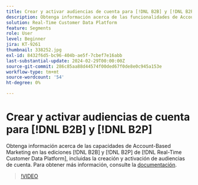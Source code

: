 ```yaml
---
title: Crear y activar audiencias de cuenta para [!DNL B2B] y [!DNL B2P]
description: Obtenga información acerca de las funcionalidades de Account-Based Marketing en las  [!DNL B2B] ediciones y [!DNL B2P] ediciones de [!DNL Real-Time Customer Data Platform], incluidas la creación y activación de audiencias de cuenta.
solution: Real-Time Customer Data Platform
feature: Segments
role: User
level: Beginner
jira: KT-9261
thumbnail: 338252.jpg
exl-id: 8432f6d5-bc96-404b-ae5f-7cbef7e16abb
last-substantial-update: 2024-02-29T00:00:00Z
source-git-commit: 286c85aa88d44574f00ded67f0de8e0c945a153e
workflow-type: tm+mt
source-wordcount: '54'
ht-degree: 0%

---
```


# Crear y activar audiencias de cuenta para [!DNL B2B] y [!DNL B2P]

Obtenga información acerca de las capacidades de Account-Based Marketing en las ediciones [!DNL B2B] y [!DNL B2P] de [!DNL Real-Time Customer Data Platform], incluidas la creación y activación de audiencias de cuenta. Para obtener más información, consulte la [documentación](https://experienceleague.adobe.com/docs/experience-platform/segmentation/ui/account-audiences.html).

>[!VIDEO](https://video.tv.adobe.com/v/338252?learn=on&enablevpops)

